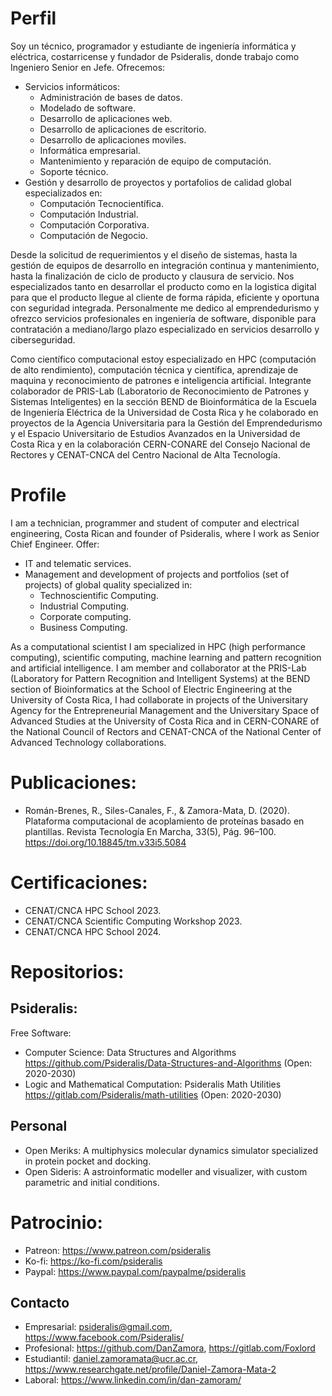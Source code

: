 # Perfil
Soy un técnico, programador y estudiante de ingeniería informática y eléctrica, costarricense y fundador de Psideralis, donde trabajo como Ingeniero Senior en Jefe. Ofrecemos:
- Servicios informáticos:
    - Administración de bases de datos.
    - Modelado de software.
    - Desarrollo de aplicaciones web.
    - Desarrollo de aplicaciones de escritorio.
    - Desarrollo de aplicaciones moviles. 
    - Informática empresarial.
    - Mantenimiento y reparación de equipo de computación.
    - Soporte técnico.
- Gestión y desarrollo de proyectos y portafolios de calidad global especializados en:
    - Computación Tecnocientífica.
    - Computación Industrial.
    - Computación Corporativa.
    - Computación de Negocio.

Desde la solicitud de requerimientos y el diseño de sistemas, hasta la gestión de equipos de desarrollo en integración continua y mantenimiento, hasta la finalización de ciclo de producto y clausura de servicio. Nos especializados tanto en desarrollar el producto como en la logistica digital para que el producto llegue al cliente de forma rápida, eficiente y oportuna con seguridad integrada. Personalmente me dedico al emprendedurismo y ofrezco servicios profesionales en ingeniería de software, disponible para contratación a mediano/largo plazo especializado en servicios desarrollo y ciberseguridad.

Como científico computacional estoy especializado en HPC (computación de alto rendimiento), computación técnica y científica, aprendizaje de maquina y reconocimiento de patrones e inteligencia artificial. Integrante colaborador de PRIS-Lab (Laboratorio de Reconocimiento de Patrones y Sistemas Inteligentes) en la sección BEND de Bioinformática de la Escuela de Ingeniería Eléctrica de la Universidad de Costa Rica y he colaborado en proyectos de la Agencia Universitaria para la Gestión del Emprendedurismo y el Espacio Universitario de Estudios Avanzados en la Universidad de Costa Rica y en la colaboración CERN-CONARE del Consejo Nacional de Rectores y CENAT-CNCA del Centro Nacional de Alta Tecnología. 

# Profile 
I am a technician, programmer and student of computer and electrical engineering, Costa Rican and founder of Psideralis, where I work as Senior Chief Engineer. Offer: 
- IT and telematic services.
- Management and development of projects and portfolios (set of projects) of global quality specialized in:
    - Technoscientific Computing.
    - Industrial Computing.
    - Corporate computing.
    - Business Computing.

As a computational scientist I am specialized in HPC (high performance computing), scientific computing, machine learning and pattern recognition and artificial intelligence. I am member and collaborator at the PRIS-Lab (Laboratory for Pattern Recognition and Intelligent Systems) at the BEND section of Bioinformatics at the School of Electric Engineering at the University of Costa Rica, I had collaborate in projects of the Universitary Agency for the Entrepreneurial Management and the Universitary Space of Advanced Studies at the University of Costa Rica and in CERN-CONARE of the National Council of Rectors and CENAT-CNCA of the National Center of Advanced Technology collaborations.

# Publicaciones:
- Román-Brenes, R., Siles-Canales, F., & Zamora-Mata, D. (2020). Plataforma computacional de acoplamiento de proteínas basado en plantillas. Revista Tecnología En Marcha, 33(5), Pág. 96–100. https://doi.org/10.18845/tm.v33i5.5084

# Certificaciones:
- CENAT/CNCA HPC School 2023.
- CENAT/CNCA Scientific Computing Workshop 2023.
- CENAT/CNCA HPC School 2024.

# Repositorios:
## Psideralis:

Free Software:
- Computer Science: Data Structures and Algorithms https://github.com/Psideralis/Data-Structures-and-Algorithms (Open: 2020-2030)
- Logic and Mathematical Computation: Psideralis Math Utilities https://gitlab.com/Psideralis/math-utilities (Open: 2020-2030)

## Personal
- Open Meriks: A multiphysics molecular dynamics simulator specialized in protein pocket and docking.
- Open Sideris: A astroinformatic modeller and visualizer, with custom parametric and initial conditions. 
 
# Patrocinio:
- Patreon: https://www.patreon.com/psideralis
- Ko-fi: https://ko-fi.com/psideralis
- Paypal: https://www.paypal.com/paypalme/psideralis

## Contacto
- Empresarial: psideralis@gmail.com, https://www.facebook.com/Psideralis/
- Profesional: https://github.com/DanZamora, https://gitlab.com/Foxlord
- Estudiantil: daniel.zamoramata@ucr.ac.cr, https://www.researchgate.net/profile/Daniel-Zamora-Mata-2
- Laboral: https://www.linkedin.com/in/dan-zamoram/
